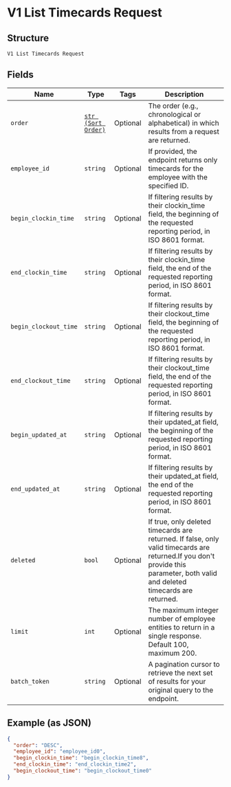 
# V1 List Timecards Request

## Structure

`V1 List Timecards Request`

## Fields

| Name | Type | Tags | Description |
|  --- | --- | --- | --- |
| `order` | [`str (Sort Order)`](/doc/models/sort-order.md) | Optional | The order (e.g., chronological or alphabetical) in which results from a request are returned. |
| `employee_id` | `string` | Optional | If provided, the endpoint returns only timecards for the employee with the specified ID. |
| `begin_clockin_time` | `string` | Optional | If filtering results by their clockin_time field, the beginning of the requested reporting period, in ISO 8601 format. |
| `end_clockin_time` | `string` | Optional | If filtering results by their clockin_time field, the end of the requested reporting period, in ISO 8601 format. |
| `begin_clockout_time` | `string` | Optional | If filtering results by their clockout_time field, the beginning of the requested reporting period, in ISO 8601 format. |
| `end_clockout_time` | `string` | Optional | If filtering results by their clockout_time field, the end of the requested reporting period, in ISO 8601 format. |
| `begin_updated_at` | `string` | Optional | If filtering results by their updated_at field, the beginning of the requested reporting period, in ISO 8601 format. |
| `end_updated_at` | `string` | Optional | If filtering results by their updated_at field, the end of the requested reporting period, in ISO 8601 format. |
| `deleted` | `bool` | Optional | If true, only deleted timecards are returned. If false, only valid timecards are returned.If you don't provide this parameter, both valid and deleted timecards are returned. |
| `limit` | `int` | Optional | The maximum integer number of employee entities to return in a single response. Default 100, maximum 200. |
| `batch_token` | `string` | Optional | A pagination cursor to retrieve the next set of results for your<br>original query to the endpoint. |

## Example (as JSON)

```json
{
  "order": "DESC",
  "employee_id": "employee_id0",
  "begin_clockin_time": "begin_clockin_time8",
  "end_clockin_time": "end_clockin_time2",
  "begin_clockout_time": "begin_clockout_time0"
}
```

